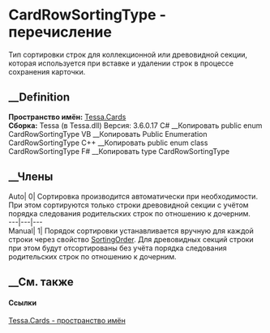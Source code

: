 # CardRowSortingType - перечисление
Тип сортировки строк для коллекционной или древовидной секции, которая
используется при вставке и удалении строк в процессе сохранения карточки.
## __Definition
 **Пространство имён:** [Tessa.Cards](N_Tessa_Cards.htm)  
 **Сборка:** Tessa (в Tessa.dll) Версия: 3.6.0.17
C# __Копировать
     public enum CardRowSortingType
VB __Копировать
     Public Enumeration CardRowSortingType
C++ __Копировать
     public enum class CardRowSortingType
F# __Копировать
     type CardRowSortingType
##  __Члены
Auto| 0|  Сортировка производится автоматически при необходимости. При этом
сортируются только строки древовидной секции с учётом порядка следования
родительских строк по отношению к дочерним.  
---|---|---  
Manual| 1|  Порядок сортировки устанавливается вручную для каждой строки через
свойство [SortingOrder](P_Tessa_Cards_CardRow_SortingOrder.htm). Для
древовидных секций строки при этом будут отсортированы без учёта порядка
следования родительских строк по отношению к дочерним.  
## __См. также
#### Ссылки
[Tessa.Cards - пространство имён](N_Tessa_Cards.htm)
